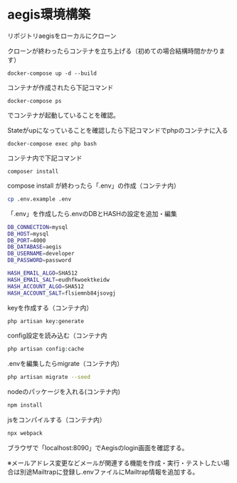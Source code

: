 # aegis環境構築

リポジトリaegisをローカルにクローン

クローンが終わったらコンテナを立ち上げる（初めての場合結構時間かかります）

```docker
docker-compose up -d --build
```

コンテナが作成されたら下記コマンド

```docker
docker-compose ps
```

でコンテナが起動していることを確認。

Stateがupになっていることを確認したら下記コマンドでphpのコンテナに入る

```docker
docker-compose exec php bash
```

コンテナ内で下記コマンド

```docker
composer install
```

compose install が終わったら「.env」の作成（コンテナ内）

```bash
cp .env.example .env
```

「.env」を作成したら.envのDBとHASHの設定を追加・編集

```bash
DB_CONNECTION=mysql
DB_HOST=mysql
DB_PORT=4000
DB_DATABASE=aegis
DB_USERNAME=developer
DB_PASSWORD=password

HASH_EMAIL_ALGO=SHA512
HASH_EMAIL_SALT=eudhfkwoektkeidw
HASH_ACCOUNT_ALGO=SHA512
HASH_ACCOUNT_SALT=flsiemnb84jsovgj
```

keyを作成する（コンテナ内）

```bash
php artisan key:generate 
```

config設定を読み込む（コンテナ内

```php
php artisan config:cache
```

.envを編集したらmigrate（コンテナ内）

```bash
php artisan migrate --seed
```

nodeのパッケージを入れる(コンテナ内)

```sql
npm install
```

jsをコンパイルする（コンテナ内）

```bash
npx webpack
```

ブラウザで「localhost:8090」でAegisのlogin画面を確認する。

※メールアドレス変更などメールが関連する機能を作成・実行・テストしたい場合は別途Mailtrapに登録し.envファイルにMailtrap情報を追加する。
